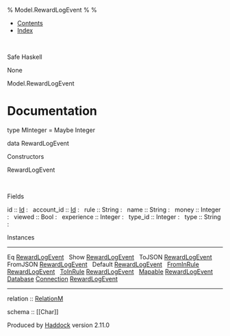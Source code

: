 % Model.RewardLogEvent
% 
% 

-   [Contents](index.html)
-   [Index](doc-index.html)

 

Safe Haskell

None

Model.RewardLogEvent

Documentation
=============

type MInteger = Maybe Integer

data RewardLogEvent

Constructors

RewardLogEvent

 

Fields

id :: [Id](Model-General.html#t:Id)
:    
account\_id :: [Id](Model-General.html#t:Id)
:    
rule :: String
:    
name :: String
:    
money :: Integer
:    
viewed :: Bool
:    
experience :: Integer
:    
type\_id :: Integer
:    
type :: String
:    

Instances

  ------------------------------------------------------------------------------------------------------------------------------------------------------------ ---
  Eq [RewardLogEvent](Model-RewardLogEvent.html#t:RewardLogEvent)                                                                                               
  Show [RewardLogEvent](Model-RewardLogEvent.html#t:RewardLogEvent)                                                                                             
  ToJSON [RewardLogEvent](Model-RewardLogEvent.html#t:RewardLogEvent)                                                                                           
  FromJSON [RewardLogEvent](Model-RewardLogEvent.html#t:RewardLogEvent)                                                                                         
  Default [RewardLogEvent](Model-RewardLogEvent.html#t:RewardLogEvent)                                                                                          
  [FromInRule](Data-InRules.html#t:FromInRule) [RewardLogEvent](Model-RewardLogEvent.html#t:RewardLogEvent)                                                     
  [ToInRule](Data-InRules.html#t:ToInRule) [RewardLogEvent](Model-RewardLogEvent.html#t:RewardLogEvent)                                                         
  [Mapable](Model-General.html#t:Mapable) [RewardLogEvent](Model-RewardLogEvent.html#t:RewardLogEvent)                                                          
  [Database](Model-General.html#t:Database) [Connection](Data-SqlTransaction.html#t:Connection) [RewardLogEvent](Model-RewardLogEvent.html#t:RewardLogEvent)    
  ------------------------------------------------------------------------------------------------------------------------------------------------------------ ---

relation :: [RelationM](Data-Relation.html#t:RelationM)

schema :: [[Char]]

Produced by [Haddock](http://www.haskell.org/haddock/) version 2.11.0
